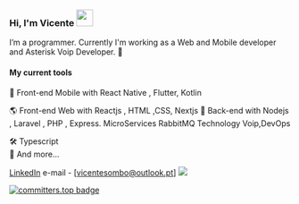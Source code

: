### Hi, I'm Vicente <img src="https://media.giphy.com/media/hvRJCLFzcasrR4ia7z/giphy.gif" width="30" >


I’m a programmer. Currently I'm working as a Web and Mobile developer and Asterisk Voip Developer. 🚀

#### My current tools 
📲 Front-end Mobile with React Native , Flutter, Kotlin

🌎 Front-end Web with Reactjs , HTML ,CSS, Nextjs
📡 Back-end with Nodejs , Laravel , PHP , Express.
 MicroServices  RabbitMQ
 Technology Voip,DevOps

🛠️ Typescript  
🧰 And more...  

[LinkedIn](https://www.linkedin.com/in/sombo/) 
e-mail - [vicentesombo@outlook.pt]
![](https://komarev.com/ghpvc/?username=sombo20&color=dc143c)

[![committers.top badge](https://user-badge.committers.top/angola_public/sombo20.svg)](https://user-badge.committers.top/angola_public/sombo20)
